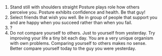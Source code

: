 1. Stand still with shoulders straight
Posture plays role how others perceive you. Posture exhibits confidence and health.
Be that guy!
2. Select friends that wish you well.
Be in group of people that support you and are happy when you succeed rather than when you fail.
3. ?
4. Do not compare yourself to others. Just to yourself from yesterday.
Try improving your life a tiny bit each day.
You are a very unique organism with own problems. Comparing yourself to others makes no
sense. Better compare yourself today to the guy you were yesterday.
